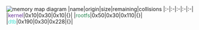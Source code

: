 ![memory map diagram](tests.test_docs_normal.png)
|name|origin|size|remaining|collisions
|:-|:-|:-|:-|:-|
|<span style='color:rebeccapurple'>kernel</span>|0x10|0x30|0x10|{}|
|<span style='color:seagreen'>rootfs</span>|0x50|0x30|0x110|{}|
|<span style='color:turquoise'>dtb</span>|0x190|0x30|0x228|{}|
